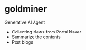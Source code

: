 # goldminer

Generative AI Agent
- Collecting News from Portal Naver
- Summarize the contents
- Post blogs
